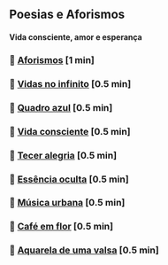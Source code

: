 ## Poesias e Aforismos

#### Vida consciente, amor e esperança

### 📄 [Aforismos](./aforismos.html) <span class="word-count">[1 min]</span>
### 📄 [Vidas no infinito](./vidas-no-infinito.html) <span class="word-count">[0.5 min]</span>
### 📄 [Quadro azul](./quadro-azul.html) <span class="word-count">[0.5 min]</span>
### 📄 [Vida consciente](./vida-consciente.html) <span class="word-count">[0.5 min]</span>
### 📄 [Tecer alegria](./tecer-alegria.html) <span class="word-count">[0.5 min]</span>
### 📄 [Essência oculta](./essencia-oculta.html) <span class="word-count">[0.5 min]</span>
### 📄 [Música urbana](./musica-urbana.html) <span class="word-count">[0.5 min]</span>
### 📄 [Café em flor](./cafe-em-flor.html) <span class="word-count">[0.5 min]</span>
### 📄 [Aquarela de uma valsa](./aquarela-de-uma-valsa.html) <span class="word-count">[0.5 min]</span>